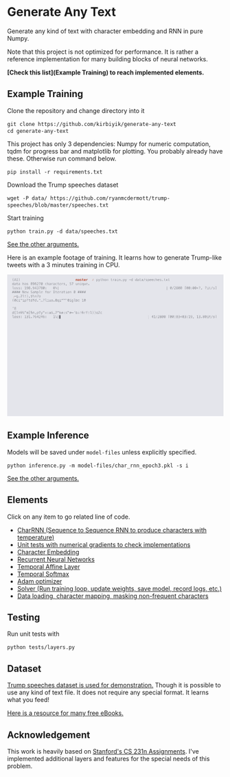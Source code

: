 # Generate Any Text
Generate any kind of text with character embedding and RNN in pure Numpy.

Note that this project is not optimized for performance. It is rather a reference implementation for many building blocks of neural networks. 

**[Check this list](Example Training) to reach implemented elements.**

## Example Training
Clone the repository and change directory into it
```
git clone https://github.com/kirbiyik/generate-any-text
cd generate-any-text
```

This project has only 3 dependencies: Numpy for numeric computation, tqdm for progress bar and matplotlib for plotting. You probably already have these. Otherwise run command below. 
```
pip install -r requirements.txt
```

Download the Trump speeches dataset 
```
wget -P data/ https://github.com/ryanmcdermott/trump-speeches/blob/master/speeches.txt
```

Start training
```
python train.py -d data/speeches.txt 
```
[See the other arguments.](https://github.com/kirbiyik/generate-any-text/blob/master/train.py#L11)



Here is an example footage of training. It learns how to generate Trump-like tweets with a 3 minutes training in CPU.

<img src="assets/train-screen.gif">



## Example Inference
Models will be saved under `model-files` unless explicitly specified.
```
python inference.py -m model-files/char_rnn_epoch3.pkl -s i
```
[See the other arguments.](https://github.com/kirbiyik/generate-any-text/blob/master/inference.py#L9)

## Elements 
Click on any item to go related line of code.

- [CharRNN (Sequence to Sequence RNN to produce characters with temperature)](https://github.com/kirbiyik/generate-any-text/blob/master/src/model/CharRNN.py)
- [Unit tests with numerical gradients to check implementations ](https://github.com/kirbiyik/generate-any-text/blob/master/tests/layers.py)
- [Character Embedding](https://github.com/kirbiyik/generate-any-text/blob/master/src/layers/char_embedding.py)
- [Recurrent Neural Networks](https://github.com/kirbiyik/generate-any-text/blob/master/src/layers/rnn.py)
- [Temporal Affine Layer](https://github.com/kirbiyik/generate-any-text/blob/master/src/layers/fully_connected.py)
- [Temporal Softmax](https://github.com/kirbiyik/generate-any-text/blob/master/src/layers/temporal_softmax.py)
- [Adam optimizer](https://github.com/kirbiyik/generate-any-text/blob/master/src/optimizer/adam.py)
- [Solver (Run training loop, update weights, save model, record logs, etc.)](https://github.com/kirbiyik/generate-any-text/blob/master/src/solver/CharRNNSolver.py)
- [Data loading, character mapping, masking non-frequent characters](https://github.com/kirbiyik/generate-any-text/blob/master/src/dataloader/batches_from_txt.py)

## Testing
Run unit tests with

```
python tests/layers.py
```

## Dataset
[Trump speeches dataset is used for demonstration.](https://github.com/ryanmcdermott/trump-speeches/blob/master/speeches.txt) Though it is possible to use any kind of text file. It does not require any special format. It learns what you feed!

[Here is a resource for many free eBooks.](http://www.gutenberg.org/)

## Acknowledgement
This work is heavily based on [Stanford's CS 231n Assignments](http://cs231n.github.io/). I've implemented additional layers and features for the special needs of this problem.

